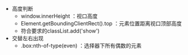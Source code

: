 - 高度判断
  - window.innerHeight ：视口高度
  - Element.getBoundingClientRect().top ：元素位置距离视口顶部高度
  - 符合要求的classList.add('show')
- 交替左右出现
  - .box:nth-of-type(even) ：选择器下所有偶数的元素
